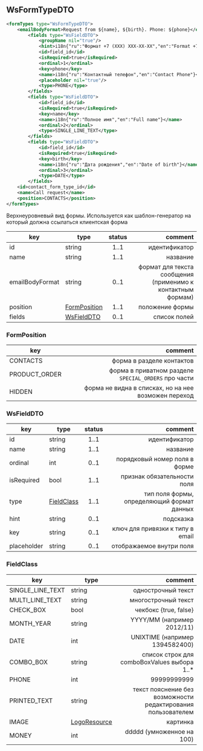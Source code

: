 ## WsFormTypeDTO

```xml
<formTypes type="WsFormTypeDTO">
    <emailBodyFormat>Request from ${name}, ${birth}. Phone: ${phone}</emailBodyFormat>
        <fields type="WsFieldDTO">
            <groupName nil="true"/>
            <hint>i18n{"ru":"Формат +7 (ХХХ) ХХХ-ХХ-ХХ","en":"Format +7 (ХХХ) ХХХ-ХХ-ХХ"}</hint>
            <id>field_id</id>
            <isRequired>true</isRequired>
            <ordinal>1</ordinal>
            <key>phone</key>
            <name>i18n{"ru":"Контактный телефон","en":"Contact Phone"}</name>
            <placeholder nil="true"/>
            <type>PHONE</type>
        </fields>
        <fields type="WsFieldDTO">
            <id>field_id</id>
            <isRequired>true</isRequired>
            <key>name</key>
            <name>i18n{"ru":"Полное имя","en":"Full name"}</name>
            <ordinal>2</ordinal>
            <type>SINGLE_LINE_TEXT</type>
        </fields>
        <fields type="WsFieldDTO">
            <id>field_id</id>
            <isRequired>true</isRequired>
            <key>birth</key>
            <name>i18n{"ru":"Дата рождения","en":"Date of birth"}</name>
            <ordinal>3</ordinal>
            <type>DATE</type>
        </fields>
    <id>contact_form_type_id</id>
    <name>Call request</name>
    <position>CONTACTS</position>
</formTypes>
```

Верхнеуровневый вид формы. Используется как шаблон-генератор на который должна ссылаться клиентская форма

key | type | status | comment
--- | ---- | :----: | ---:
id | string | 1..1 | идентификатор
name | string | 1..1 | название
emailBodyFormat | string | 0..1 | формат для текста сообщения (применимо к контактным формам)
position | [FormPosition](#formposition) | 1..1 | положение формы
fields | [WsFieldDTO](#wsfielddto) | 0..1 | список полей

### FormPosition

key | comment
--- | ---:
CONTACTS | форма в разделе контактов
PRODUCT_ORDER | форма в приватном разделе ``SPECIAL_ORDERS`` про части
HIDDEN | форма не видна в списках, но на нее возможен переход

### WsFieldDTO

key | type | status | comment
--- | ---- | :----: | ---:
id | string | 1..1 | идентификатор
name | string | 1..1 | название
ordinal | int | 0..1 | порядковый номер поля в форме
isRequired | bool | 1..1 | признак обязательности поля
type | [FieldClass](#fieldclass) | 1..1 | тип поля формы, определяющий формат данных
hint | string | 0..1 | подсказка
key | string | 0..1 | ключ для привязки к типу в email
placeholder | string | 0..1 | отображаемое внутри поля

### FieldClass

key | type | comment
--- | ---- | ---:
SINGLE_LINE_TEXT | string | однострочный текст
MULTI_LINE_TEXT | string | многострочный текст
CHECK_BOX | bool | чекбокс {true, false}
MONTH_YEAR | string | YYYY/MM (например 2012/11)
DATE | int | UNIXTIME (например 1394582400)
COMBO_BOX | string | список строк для comboBoxValues выбора 1..*
PHONE | int | 99999999999
PRINTED_TEXT | string | текст пояснение без возможности редактирования пользователем
IMAGE | [LogoResource](#logoresource) | картинка
MONEY | int | ddddd (умноженное на 100)
